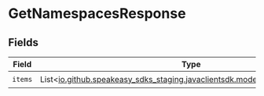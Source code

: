 # GetNamespacesResponse


## Fields

| Field                                                                                                            | Type                                                                                                             | Required                                                                                                         | Description                                                                                                      |
| ---------------------------------------------------------------------------------------------------------------- | ---------------------------------------------------------------------------------------------------------------- | ---------------------------------------------------------------------------------------------------------------- | ---------------------------------------------------------------------------------------------------------------- |
| `items`                                                                                                          | List<[io.github.speakeasy_sdks_staging.javaclientsdk.models.shared.Namespace](../../models/shared/Namespace.md)> | :heavy_check_mark:                                                                                               | N/A                                                                                                              |